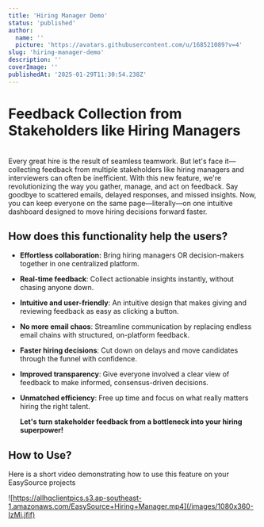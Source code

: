 ```yaml
---
title: 'Hiring Manager Demo'
status: 'published'
author:
  name: ''
  picture: 'https://avatars.githubusercontent.com/u/168521089?v=4'
slug: 'hiring-manager-demo'
description: ''
coverImage: ''
publishedAt: '2025-01-29T11:30:54.238Z'
---
```


# **Feedback Collection from Stakeholders like Hiring Managers**

\
Every great hire is the result of seamless teamwork. But let's face it—collecting feedback from multiple stakeholders like hiring managers and interviewers can often be inefficient. With this new feature, we're revolutionizing the way you gather, manage, and act on feedback. Say goodbye to scattered emails, delayed responses, and missed insights. Now, you can keep everyone on the same page—literally—on one intuitive dashboard designed to move hiring decisions forward faster.

## **How does this functionality help the users?**

- **Effortless collaboration:** Bring hiring managers OR decision-makers together in one centralized platform.
- **Real-time feedback**: Collect actionable insights instantly, without chasing anyone down.
- **Intuitive and user-friendly**: An intuitive design that makes giving and reviewing feedback as easy as clicking a button.
- **No more email chaos**: Streamline communication by replacing endless email chains with structured, on-platform feedback.
- **Faster hiring decisions**: Cut down on delays and move candidates through the funnel with confidence.
- **Improved transparency**: Give everyone involved a clear view of feedback to make informed, consensus-driven decisions.
- **Unmatched efficiency**: Free up time and focus on what really matters hiring the right talent.

  **Let's turn stakeholder feedback from a bottleneck into your hiring superpower!**

## **How to Use?**

Here is a short video demonstrating how to use this feature on your EasySource projects

![https://allhqclientpics.s3.ap-southeast-1.amazonaws.com/EasySource+Hiring+Manager.mp4](/images/1080x360-IzMj.jfif)